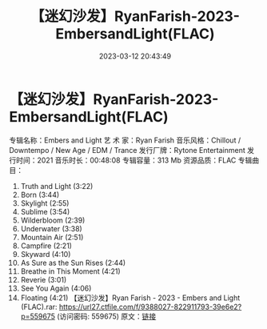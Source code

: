 ﻿---
title: 【迷幻沙发】RyanFarish-2023-EmbersandLight(FLAC)
date: 2023-03-12 20:43:49
categories: 古典音乐、新世纪、纯音雅乐
tags: 纯音雅乐
---
# 【迷幻沙发】RyanFarish-2023-EmbersandLight(FLAC)

专辑名称：Embers and Light
艺 术 家：Ryan Farish
音乐风格：Chillout / Downtempo / New Age / EDM / Trance
发行厂牌：Rytone Entertainment
发行时间：2021
音乐时长：00:48:08
专辑容量：313 Mb
资源品质：FLAC
专辑曲目：
01. Truth and Light (3:22)
02. Born (3:44)
03. Skylight (2:55)
04. Sublime (3:54)
05. Wilderbloom (2:39)
06. Underwater (3:38)
07. Mountain Air (2:51)
08. Campfire (2:21)
09. Skyward (4:10)
10. As Sure as the Sun Rises (2:44)
11. Breathe in This Moment (4:21)
12. Reverie (3:01)
13. See You Again (4:06)
14. Floating (4:21)
【迷幻沙发】Ryan Farish - 2023 - Embers and Light (FLAC).rar: https://url27.ctfile.com/f/9388027-822911793-39e6e2?p=559675
(访问密码: 559675)
原文：[链接](https://blog.sina.com.cn/s/blog_1647c7e76010310zb.html)